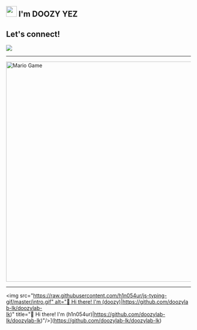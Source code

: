 ## <img src="https://github.com/TheDudeThatCode/TheDudeThatCode/blob/master/Assets/Hi.gif" width="29px"> I'm DOOZY YEZ

## Let's connect!
<p>
    <a href="https://t.me/doozylab_lk" target="blank"><img src="https://img.shields.io/badge/@DOOZY_YEZ-30302f?style=flat&logo=telegram" /></a>

___

<img src="https://github.com/TheDudeThatCode/TheDudeThatCode/blob/master/Assets/Mario_Gameplay.gif" alt="Mario Game" width="600" />

___
 
  
 <img src="https://raw.githubusercontent.com/h1n054ur/js-typing-gif/master/intro.gif" alt="👋 Hi there! I'm (doozy)|https://github.com/doozylab-lk/doozylab-lk)" title="👋 Hi there! I'm (h1n054ur)|https://github.com/doozylab-lk/doozylab-lk)"/>​](https://github.com/doozylab-lk/doozylab-lk) 
 ​
